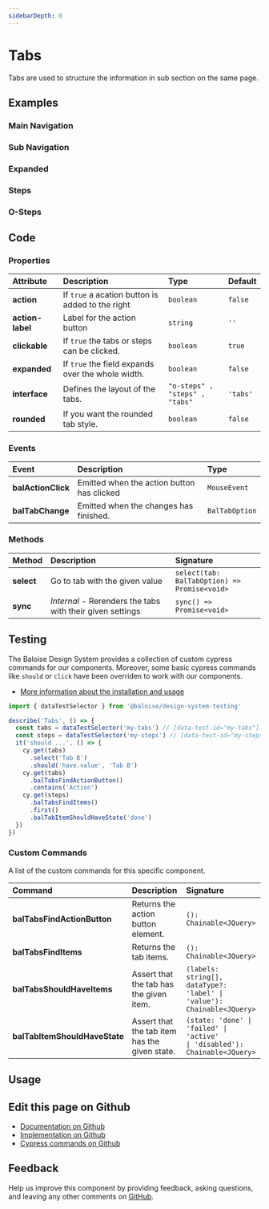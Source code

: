 ```yaml
---
sidebarDepth: 0
---
```


# Tabs


<!-- START: human documentation top -->

Tabs are used to structure the information in sub section on the same page.

<!-- END: human documentation top -->

<ClientOnly><docs-component-tabs></docs-component-tabs></ClientOnly>


## Examples

### Main Navigation

<ClientOnly><docs-demo-bal-tabs-102></docs-demo-bal-tabs-102></ClientOnly>


### Sub Navigation

<ClientOnly><docs-demo-bal-tabs-103></docs-demo-bal-tabs-103></ClientOnly>


### Expanded

<ClientOnly><docs-demo-bal-tabs-104></docs-demo-bal-tabs-104></ClientOnly>


### Steps

<ClientOnly><docs-demo-bal-tabs-105></docs-demo-bal-tabs-105></ClientOnly>


### O-Steps

<ClientOnly><docs-demo-bal-tabs-106></docs-demo-bal-tabs-106></ClientOnly>



## Code



### Properties


| Attribute        | Description                                       | Type                                      | Default             |
| :--------------- | :------------------------------------------------ | :---------------------------------------- | :------------------ |
| **action**       | If `true` a acation button is added to the right  | <code>boolean</code>                      | <code>false</code>  |
| **action-label** | Label for the action button                       | <code>string</code>                       | <code>''</code>     |
| **clickable**    | If `true` the tabs or steps can be clicked.       | <code>boolean</code>                      | <code>true</code>   |
| **expanded**     | If `true` the field expands over the whole width. | <code>boolean</code>                      | <code>false</code>  |
| **interface**    | Defines the layout of the tabs.                   | <code>"o-steps" , "steps" , "tabs"</code> | <code>'tabs'</code> |
| **rounded**      | If you want the rounded tab style.                | <code>boolean</code>                      | <code>false</code>  |

### Events


| Event              | Description                                | Type                      |
| :----------------- | :----------------------------------------- | :------------------------ |
| **balActionClick** | Emitted when the action button has clicked | <code>MouseEvent</code>   |
| **balTabChange**   | Emitted when the changes has finished.     | <code>BalTabOption</code> |

### Methods


| Method     | Description                                               | Signature                                                           |
| :--------- | :-------------------------------------------------------- | :------------------------------------------------------------------ |
| **select** | Go to tab with the given value                            | <code>select(tab: BalTabOption) =&#62; Promise&#60;void&#62;</code> |
| **sync**   | *Internal* - Rerenders the tabs with their given settings | <code>sync() =&#62; Promise&#60;void&#62;</code>                    |

## Testing

The Baloise Design System provides a collection of custom cypress commands for our components. Moreover, some basic cypress commands like `should` or `click` have been overriden to work with our components.

- [More information about the installation and usage](/components/tooling/testing.html)

<!-- START: human documentation testing -->

```typescript
import { dataTestSelector } from '@baloise/design-system-testing'

describe('Tabs', () => {
  const tabs = dataTestSelector('my-tabs') // [data-test-id="my-tabs"]
  const steps = dataTestSelector('my-steps') // [data-test-id="my-steps"]
  it('should ...', () => {
    cy.get(tabs)
      .select('Tab B')
      .should('have.value', 'Tab B')
    cy.get(tabs)
      .balTabsFindActionButton()
      .contains('Action')
    cy.get(steps)
      .balTabsFindItems()
      .first()
      .balTabItemShouldHaveState('done')
  })
})
```

<!-- END: human documentation testing -->

### Custom Commands

A list of the custom commands for this specific component.

| Command                       | Description                                    | Signature                                                                                                       |
| :---------------------------- | :--------------------------------------------- | :-------------------------------------------------------------------------------------------------------------- |
| **balTabsFindActionButton**   | Returns the action button element.             | <code>(): Chainable&#60;JQuery&#62;</code>                                                                      |
| **balTabsFindItems**          | Returns the tab items.                         | <code>(): Chainable&#60;JQuery&#62;</code>                                                                      |
| **balTabsShouldHaveItems**    | Assert that the tab has the given item.        | <code>(labels: string[], dataType?: 'label'  &#124;  'value'): Chainable&#60;JQuery&#62;</code>                 |
| **balTabItemShouldHaveState** | Assert that the tab item has the  given state. | <code>(state: 'done'  &#124;  'failed'  &#124;  'active'  &#124;  'disabled'): Chainable&#60;JQuery&#62;</code> |

## Usage

<!-- START: human documentation usage -->

<!-- END: human documentation usage -->



## Edit this page on Github

* [Documentation on Github](https://github.com/baloise/design-system/blob/master/docs/src/components/components/bal-tabs.md)
* [Implementation on Github](https://github.com/baloise/design-system/blob/master/packages/components/src/components/bal-tabs)
* [Cypress commands on Github](https://github.com/baloise/design-system/blob/master/packages/testing/src/commands)

## Feedback

Help us improve this component by providing feedback, asking questions, and leaving any other comments on [GitHub](https://github.com/baloise/design-system/issues/new).

